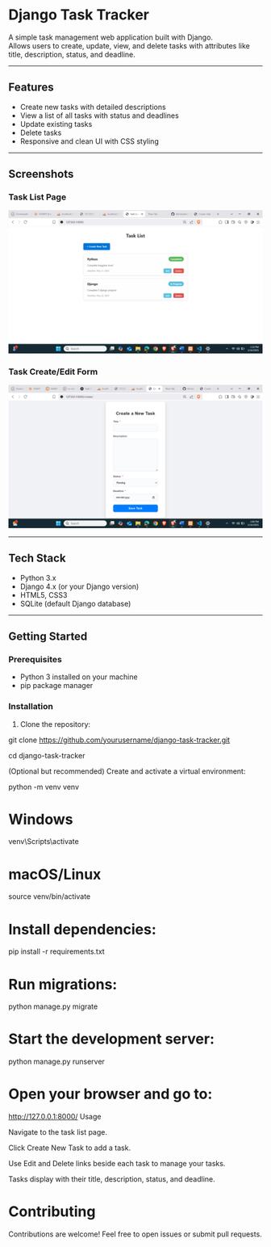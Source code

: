 # Django Task Tracker

A simple task management web application built with Django.  
Allows users to create, update, view, and delete tasks with attributes like title, description, status, and deadline.

---

## Features

- Create new tasks with detailed descriptions
- View a list of all tasks with status and deadlines
- Update existing tasks
- Delete tasks
- Responsive and clean UI with CSS styling

---

## Screenshots

### Task List Page

![Task List](task_project/task_list.png)

### Task Create/Edit Form

![Task Form](task_project/task_form.png)

---

## Tech Stack

- Python 3.x
- Django 4.x (or your Django version)
- HTML5, CSS3
- SQLite (default Django database)

---

## Getting Started

### Prerequisites

- Python 3 installed on your machine
- pip package manager

### Installation

1. Clone the repository:

git clone https://github.com/yourusername/django-task-tracker.git

cd django-task-tracker

(Optional but recommended) Create and activate a virtual environment:

python -m venv venv
# Windows

venv\Scripts\activate
# macOS/Linux

source venv/bin/activate
# Install dependencies:
pip install -r requirements.txt
# Run migrations:
python manage.py migrate

# Start the development server:
python manage.py runserver
# Open your browser and go to:
http://127.0.0.1:8000/
Usage

Navigate to the task list page.

Click Create New Task to add a task.

Use Edit and Delete links beside each task to manage your tasks.

Tasks display with their title, description, status, and deadline.

# Contributing
Contributions are welcome! Feel free to open issues or submit pull requests.
